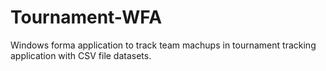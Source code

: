 # Tournament-WFA
Windows forma application to track team machups in tournament tracking application with CSV file datasets. 
